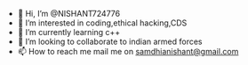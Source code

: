 - 👋 Hi, I’m @NISHANT724776
- 👀 I’m interested in coding,ethical hacking,CDS
- 🌱 I’m currently learning c++
- 💞️ I’m looking to collaborate to indian armed forces
- 📫 How to reach me mail me on samdhianishant@gmail.com

<!---
NISHANT724776/NISHANT724776 is a ✨ special ✨ repository because its `README.md` (this file) appears on your GitHub profile.
You can click the Preview link to take a look at your changes.
--->

